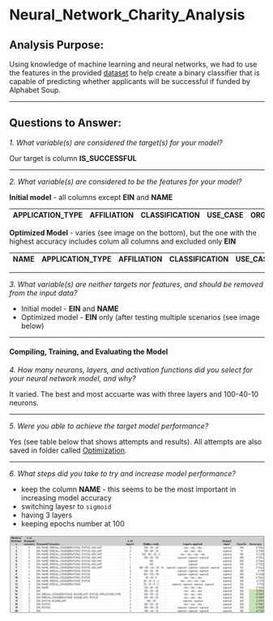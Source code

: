 # Neural_Network_Charity_Analysis

## Analysis Purpose:

Using knowledge of machine learning and neural networks, we had to use the features in the provided [dataset](https://raw.githubusercontent.com/jojobear2020/Neural_Network_Charity_Analysis/main/Resources/charity_data.csv) to help create a binary classifier that is capable of predicting whether applicants will be successful if funded by Alphabet Soup.

-----------------

## Questions to Answer:

*1. What variable(s) are considered the target(s) for your model?*

Our target is column **IS_SUCCESSFUL**

____________________________
*2. What variable(s) are considered to be the features for your model?*

**Initial model** - all columns except **EIN** and **NAME**

| APPLICATION_TYPE | AFFILIATION | CLASSIFICATION | USE_CASE | ORGANIZATION | STATUS | INCOME_AMT | SPECIAL_CONSIDERATIONS | ASK_AMT |
| --- | --- | --- | --- | --- | --- | --- | --- | --- |

**Optimized Model** - varies (see image on the bottom), but the one with the highest accuracy includes colum all columns and excluded only **EIN**

| **NAME** | APPLICATION_TYPE | AFFILIATION | CLASSIFICATION | USE_CASE | ORGANIZATION | STATUS | INCOME_AMT | SPECIAL_CONSIDERATIONS | ASK_AMT |
| --- | --- | --- | --- | --- | --- | --- | --- | --- | --- |

__________________


*3. What variable(s) are neither targets nor features, and should be removed from the input data?*

* Initial model - **EIN** and **NAME**
* Optimized model - **EIN** only (after testing multiple scenarios (see image below)

_____________________
#### Compiling, Training, and Evaluating the Model

*4. How many neurons, layers, and activation functions did you select for your neural network model, and why?*

It varied. The best and most accuarte was with three layers and 100-40-10 neurons.

--------------------

*5. Were you able to achieve the target model performance?*

Yes (see table below that shows attempts and results). All attempts are also saved in folder called [Optimization](https://github.com/jojobear2020/Neural_Network_Charity_Analysis/tree/main/Optimization).

-----------------------

*6. What steps did you take to try and increase model performance?*

* keep the column **NAME** - this seems to be the most important in increasing model accuracy
* switching layesr to `sigmoid`
* having 3 layers
* keeping epochs number at 100



![](https://github.com/jojobear2020/Neural_Network_Charity_Analysis/blob/main/Images/best_result.PNG)
